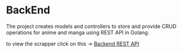 # BackEnd

The project creates models and controllers to store and provide CRUD operations for anime and manga using REST API in Golang.

to view the scrapper click on this -> [Backend REST API](https://github.com/AnimeTrackerr/Anime-Scrapper)

